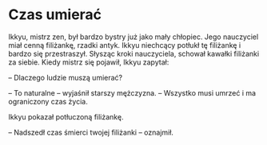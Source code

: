 # Czas umierać

Ikkyu, mistrz zen, był bardzo bystry już jako mały chłopiec. Jego nauczyciel miał cenną filiżankę, rzadki antyk. Ikkyu niechcący potłukł tę filiżankę i bardzo się przestraszył. Słysząc kroki nauczyciela, schował kawałki filiżanki za siebie. Kiedy mistrz się pojawił, Ikkyu zapytał:

– Dlaczego ludzie muszą umierać?

– To naturalne – wyjaśnił starszy mężczyzna. – Wszystko musi umrzeć i ma ograniczony czas życia.

Ikkyu pokazał potłuczoną filiżankę.

– Nadszedł czas śmierci twojej filiżanki – oznajmił.

